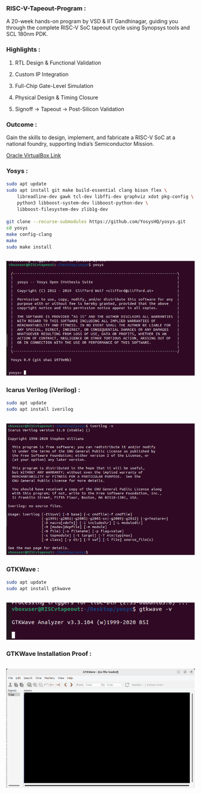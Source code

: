 ###  RISC-V-Tapeout-Program :

A 20-week hands-on program by VSD & IIT Gandhinagar, guiding you through the complete RISC-V SoC tapeout cycle using Synopsys tools and SCL 180nm PDK.

###  Highlights :

1. RTL Design & Functional Validation

2. Custom IP Integration

3. Full-Chip Gate-Level Simulation

4. Physical Design & Timing Closure

5. Signoff → Tapeout → Post-Silicon Validation

###  Outcome :

Gain the skills to design, implement, and fabricate a RISC-V SoC at a national foundry, supporting India’s Semiconductor Mission.

[Oracle VirtualBox Link](https://www.vlsisystemdesign.com/soc-labs/)

###   Yosys :

```bash
sudo apt update
sudo apt install git make build-essential clang bison flex \
    libreadline-dev gawk tcl-dev libffi-dev graphviz xdot pkg-config \
    python3 libboost-system-dev libboost-python-dev \
    libboost-filesystem-dev zlib1g-dev

git clone --recurse-submodules https://github.com/YosysHQ/yosys.git
cd yosys
make config-clang        
make          
sudo make install
```

![proof](https://github.com/JANADINI/RISC-V-TAPEOUT/blob/main/Week-0/yosys.png)
---

###   Icarus Verilog (iVerilog) :

```bash
sudo apt update
sudo apt install iverilog
```
![proof](https://github.com/JANADINI/RISC-V-TAPEOUT/blob/main/Week-0/iverilog.png)
---

###   GTKWave : 

```bash
sudo apt update
sudo apt install gtkwave
```
![proof](https://github.com/JANADINI/RISC-V-TAPEOUT/blob/main/Week-0/gtkwave.png)
---
### GTKWave Installation Proof :
![proof](https://github.com/JANADINI/RISC-V-TAPEOUT/blob/main/Week-0/gtkwave%20installation%20proof.png)
---


